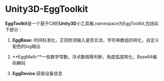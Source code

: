 Unity3D-EggToolkit
============================
**EggToolkit**是一个基于C#的**Unity3D**小工具箱,namespace为EggToolkit,包括如下部分：

1. **EggBase:** 时间标准化，正则检测输入是否合法，字符串数组的转化，自定义配色的log输出

2. **EggMath:**一些数学常数，浮点数相等判断，角度弧度转化，Base64编码解码

3. **EggDevice**:获取设备信息



